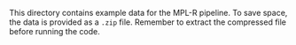 This directory contains example data for the MPL-R pipeline. To save space, the data is provided as a `.zip` file. Remember to extract the compressed file before running the code.
